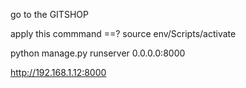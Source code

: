  go to the GITSHOP 

 apply this commmand ==? source  env/Scripts/activate

 python manage.py runserver 0.0.0.0:8000


 http://192.168.1.12:8000